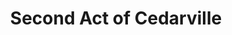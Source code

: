 ---
title: "Second Act of Cedarville"
url: /cedarville/second-act-of-cedarville/
shop: Gebrauchtwaren
---
